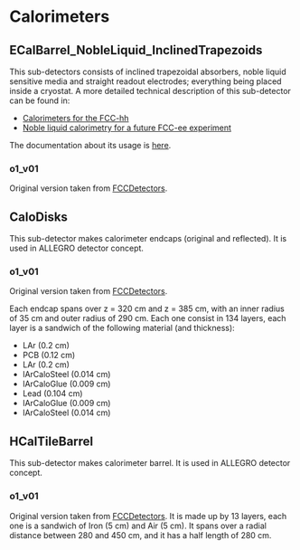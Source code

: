 # Calorimeters

## ECalBarrel_NobleLiquid_InclinedTrapezoids

This sub-detectors consists of inclined trapezoidal absorbers, noble liquid sensitive media and straight readout electrodes; everything being placed inside a cryostat. A more detailed technical description of this sub-detector can be found in:
 * [Calorimeters for the FCC-hh](https://arxiv.org/abs/1912.09962)
 * [Noble liquid calorimetry for a future FCC-ee experiment](https://www.sciencedirect.com/science/article/pii/S0168900222004600)

The documentation about its usage is [here](../../doc/detector/calorimeter/ECalBarrel_NobleLiquid_InclinedTrapezoids.md).

### o1_v01
Original version taken from [FCCDetectors](https://github.com/HEP-FCC/FCCDetectors/blob/main/Detector/DetFCChhECalInclined/src/ECalBarrelInclined_geo.cpp).

## CaloDisks
This sub-detector makes calorimeter endcaps (original and reflected). It is used in ALLEGRO detector concept.

### o1_v01 
Original version taken from [FCCDetectors](https://github.com/HEP-FCC/FCCDetectors/blob/70a989a6fc333610e3b1b979c3596da9c41543d8/Detector/DetFCChhCalDiscs/src/CaloEndcapDiscs_geo.cpp).

Each endcap spans over z = 320 cm and z = 385 cm, with an inner radius of 35 cm and outer radius of 290 cm. Each one consist in 134 layers, each layer is a sandwich of the following material (and thickness):
* LAr (0.2 cm)
* PCB (0.12 cm)
* LAr (0.2 cm)
* lArCaloSteel (0.014 cm)
* lArCaloGlue (0.009 cm)
* Lead (0.104 cm)
* lArCaloGlue (0.009 cm)
* lArCaloSteel (0.014 cm)

## HCalTileBarrel
This sub-detector makes calorimeter barrel. It is used in ALLEGRO detector concept.

### o1_v01
Original version taken from [FCCDetectors](https://github.com/HEP-FCC/FCCDetectors/blob/70a989a6fc333610e3b1b979c3596da9c41543d8/Detector/DetFCChhHCalTile/src/HCalBarrel_geo.cpp). It is made up by 13 layers, each one is a sandwich of Iron (5 cm) and Air (5 cm). It spans over a radial distance between 280 and 450 cm, and it has a half length of 280 cm.
